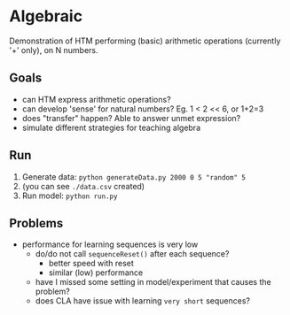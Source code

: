 # Algebraic

Demonstration of HTM performing (basic) arithmetic operations (currently '+' only), on N numbers. 

## Goals

* can HTM express arithmetic operations? 
* can develop 'sense' for natural numbers? Eg. 1 < 2 << 6, or 1+2=3
* does "transfer" happen? Able to answer unmet expression? 
* simulate different strategies for teaching algebra

## Run

1. Generate data: `python generateData.py 2000 0 5 "random" 5`
2. (you can see `./data.csv` created)
3. Run model: `python run.py`

## Problems

- performance for learning sequences is very low
  - do/do not call `sequenceReset()` after each sequence? 
    - better speed with reset
    - similar (low) performance
  - have I missed some setting in model/experiment that causes the problem?
  - does CLA have issue with learning `very short` sequences?


